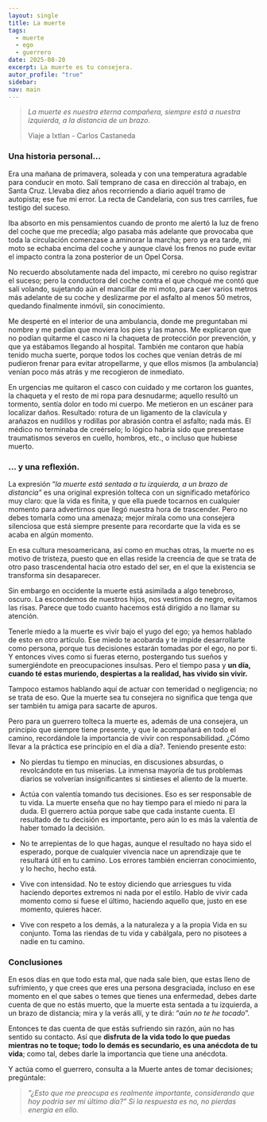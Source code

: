 ```yaml
---
layout: single
title: La muerte
tags:
  - muerte
  - ego
  - guerrero
date: 2025-08-20
excerpt: La muerte es tu consejera.
autor_profile: "true"
sidebar:
nav: main
---
```



> _La muerte es nuestra eterna compañera, siempre está a nuestra izquierda, a la distancia de un brazo._
> 
> Viaje a Ixtlan - Carlos Castaneda

### Una historia personal…
Era una mañana de primavera, soleada y con una temperatura agradable para conducir en moto. Salí temprano de casa en dirección al trabajo, en Santa Cruz. Llevaba diez años recorriendo a diario aquél tramo de autopista; ese fue mi error. La recta de Candelaria, con sus tres carriles, fue testigo del suceso.

Iba absorto en mis pensamientos cuando de pronto me alertó la luz de freno del coche que me precedía; algo pasaba más adelante que provocaba que toda la circulación comenzase a aminorar la marcha; pero ya era tarde, mi moto se echaba encima del coche y aunque clavé los frenos no pude evitar el impacto contra la zona posterior de un Opel Corsa.

No recuerdo absolutamente nada del impacto, mi cerebro no quiso registrar el suceso; pero la conductora del coche contra el que choqué me contó que salí volando, sujetando aún el mancillar de mi moto,  para caer varios metros más adelante de su coche y deslizarme por el asfalto al menos 50 metros, quedando finalmente inmóvil, sin conocimiento.

Me desperté en el interior de una ambulancia, donde me preguntaban mi nombre y me pedían que moviera los pies y las manos. Me explicaron que no podían quitarme el casco ni la chaqueta de protección por prevención, y que ya estábamos llegando al hospital. También me contaron que había tenido mucha suerte, porque todos los coches que venían detrás de mí pudieron frenar para evitar atropellarme, y que ellos mismos (la ambulancia) venían poco más atrás y me recogieron de inmediato.

En urgencias me quitaron el casco con cuidado y me cortaron los guantes, la chaqueta y el resto de mi ropa para desnudarme; aquello resultó un tormento, sentía dolor en todo mi cuerpo. Me metieron en un escáner para localizar daños. Resultado: rotura de un ligamento de la clavícula y arañazos en nudillos y rodillas por abrasión contra el asfalto; nada más. El médico no terminaba de creérselo; lo lógico habría sido que presentase traumatismos severos en cuello, hombros, etc., o incluso que hubiese muerto.

### … y una reflexión.
La expresión “_la muerte está sentada a tu izquierda, a un brazo de distancia”_ es una original expresión tolteca con un significado metafórico muy claro: que la vida es finita, y que ella puede tocarnos en cualquier momento para advertirnos que llegó nuestra hora de trascender. Pero  no debes tomarla como una amenaza; mejor mírala como una consejera silenciosa que está siempre presente para recordarte que la vida es se acaba en algún momento. 

En esa cultura mesoamericana, así como en muchas otras, la muerte no es motivo de tristeza, puesto que en ellas reside la creencia de que se trata de otro paso trascendental hacia otro estado del ser, en el que la existencia se transforma sin desaparecer.

Sin embargo en occidente la muerte está asimilada a algo tenebroso, oscuro. La escondemos de nuestros hijos, nos vestimos de negro, evitamos las risas. Parece que todo cuanto hacemos está dirigido a no llamar su atención.

Tenerle miedo a la muerte es vivir bajo el yugo del ego; ya hemos hablado de esto en otro artículo. Ese miedo te acobarda y te impide desarrollarte como persona, porque tus decisiones estarán tomadas por el ego, no por ti. Y entonces vives como si fueras eterno, postergando tus sueños y sumergiéndote en preocupaciones insulsas. Pero el tiempo pasa y **un día, cuando té estas muriendo, despiertas a la realidad, has vivido sin vivir.**

Tampoco estamos hablando aquí de actuar con temeridad o negligencia; no se trata de eso. Que la muerte sea tu consejera no significa que tenga que ser también tu amiga para sacarte de apuros. 

Pero para un guerrero tolteca la muerte es, además de una consejera, un principio que siempre tiene presente, y que le acompañará en todo el camino, recordándole la importancia de vivir con responsabilidad. ¿Cómo llevar a la práctica ese principio en el día a día?. Teniendo presente esto:

- No pierdas tu tiempo en minucias, en discusiones absurdas, o revolcándote en tus miserias. La inmensa mayoría de tus problemas diarios se volverían insignificantes si sintieses el aliento de la muerte. 

- Actúa con valentía tomando tus decisiones. Eso es ser responsable de tu vida. La muerte enseña que no hay tiempo para el miedo ni para la duda. El guerrero actúa porque sabe que cada instante cuenta. El resultado de tu decisión es importante, pero aún lo es más la valentía de haber tomado la decisión.

- No te arrepientas de  lo que hagas, aunque el resultado no haya sido el esperado, porque de cualquier vivencia nace un aprendizaje que te resultará útil en tu camino. Los errores también encierran conocimiento, y lo hecho, hecho está.

- Vive con intensidad. No te estoy diciendo que arriesgues tu vida haciendo deportes extremos ni nada por el estilo. Hablo de vivir cada momento como si fuese el último, haciendo aquello que, justo en ese momento, quieres hacer.

- Vive con respeto a los demás, a la naturaleza y a la propia Vida en su conjunto. Toma las riendas de tu vida y  cabálgala, pero no pisotees a nadie en tu camino. 

### Conclusiones
En esos días en que todo esta mal, que nada sale bien, que estas lleno de sufrimiento, y que crees que eres una persona desgraciada, incluso en ese momento en el que sabes o temes que tienes una enfermedad, debes darte cuenta de que no estás muerto, que la muerte esta sentada a tu izquierda, a un brazo de distancia; mira y la verás allí, y te dirá: “_aún no te he tocado_”.

Entonces te das cuenta de que estás sufriendo sin razón, aún no has sentido su contacto. Así que **disfruta de la vida todo lo que puedas mientras no te toque; todo lo demás es secundario, es una anécdota de tu vida**; como tal, debes darle la importancia que tiene una anécdota.

Y actúa como el guerrero, consulta a la Muerte antes de tomar decisiones; pregúntale:

> _”¿Esto que me preocupa es realmente importante, considerando que hoy podría ser mi último día?”
> Si la respuesta es no, no pierdas energía en ello._